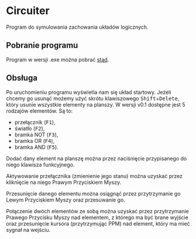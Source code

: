 # Circuiter

Program do symulowania zachowania układów logicznych.

## Pobranie programu

Program w wersji .exe można pobrać [stąd](https://github.com/Nircek/circuiter/releases/latest).

## Obsługa
Po uruchomieniu programu wyświetla nam się układ startowy. Jeżeli chcemy go usunąć możemy użyć skrótu klawiszowego <kbd>Shift</kbd>+<kbd>Delete</kbd>, który usunie wszystkie elementy na planszy.
W wersji v0.1 dostępne jest 5 rodzajów elementów. Są to:
- przełącznik (<kbd>F1</kbd>),
- światło (<kbd>F2</kbd>),
- bramka NOT (<kbd>F3</kbd>),
- bramka OR (<kbd>F4</kbd>),
- bramka AND (<kbd>F5</kbd>).

Dodać dany element na planszę można przez naciśnięcie przypisanego do niego klawisza funkcyjnego.

Aktywowanie przełącznika (zmienienie jego stanu) można uzyskać przez kliknięcie na niego Prawym Przyciskiem Myszy.

Przesunięcie danego elementu można osiągnąć przez przytrzymanie go Lewym Przyciskiem Myszy oraz przesuwanie go.

Połączenie dwóch elementów ze sobą można uzyskać przez przytrzymanie Prawego Przycisku Myszy nad elementem, z którego ma być brane wyjście oraz przesunięcie kursora (przytrzymując PPM) nad element, który ma mieć sygnał na wejściu.
